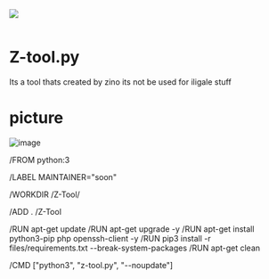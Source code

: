 <img src="https://img.shields.io/badge/Written%20In-Python-blue?style=flat-square">
</p>


<!DOCTYPE html>
<html lang="de">
<head>
    <meta charset="UTF-8">
    <meta name="viewport" content="width=device-width, initial-scale=1.0">
    
</head>
<body>
    <img src="![image](https://github.com/Zinxo3/Z-tool.py/assets/151643629/03983607-efb8-4eb7-9f4f-3ed2bd6a34fb)
" alt="">
</body>
</html>




# Z-tool.py
Its a tool thats created by zino
its not be used for iligale stuff






# picture
![image](https://github.com/Zinxo3/Z-tool.py/assets/151643629/082f8e7d-1f34-4479-a8b0-03fde567af6f)



 


/FROM python:3


/LABEL MAINTAINER="soon"


/WORKDIR /Z-Tool/

/ADD . /Z-Tool


/RUN apt-get update
/RUN apt-get upgrade -y
/RUN apt-get install python3-pip php openssh-client -y
/RUN pip3 install -r files/requirements.txt --break-system-packages
/RUN apt-get clean

/CMD ["python3", "z-tool.py", "--noupdate"]
